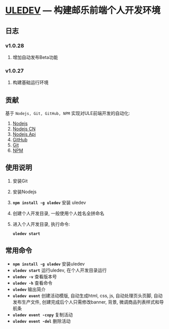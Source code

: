 [ULEDEV](https://github.com/boat3471/uledev) — 构建邮乐前端个人开发环境
==================================================

日志
--------------------------------------

### v1.0.28
1. 增加自动发布Beta功能

### v1.0.27
1. 构建基础运行环境

贡献
--------------------------------------

基于 `Nodejs, Git, GitHub, NPM` 实现对ULE前端开发的自动化:

1. [Nodejs](https://github.com/)
2. [Nodejs CN](http://nodejs.cn/)
2. [Nodejs Api](http://nodeapi.ucdok.com/#/api/)
3. [GitHub](https://github.com/)
4. [Git](https://git-scm.com/downloads)
5. [NPM](https://nodejs.org/en/)



使用说明
--------------------------------------

1. 安装Git
2. 安装Nodejs
3. **`npm install -g uledev`** 安装 uledev
4. 创建个人开发目录, 一般使用个人姓名全拼命名
5. 进入个人开发目录, 执行命令:

	**`uledev start`**
	
常用命令
--------------------------------------

- **`npm install -g uledev`** 安装uledev
- **`uledev start`** 运行uledev, 在个人开发目录运行
- **`uledev -v`** 查看版本号
- **`uledev -h`** 查看命令
- **`uledev`** 输出简介
- **`uledev event`** 创建活动模版, 自动生成html, css, js, 自动处理页头页脚, 自动发布生产文件, 创建完成后个人只需修改banner, 背景, 微调商品列表样式和导航条
- **`uledev event -copy`** 复制活动
- **`uledev event -del`** 删除活动